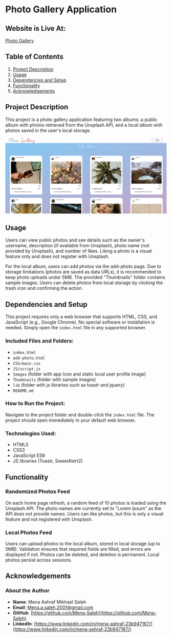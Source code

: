 # Photo Gallery Application

## Website is Live At:

[Photo Gallery](https://mena-saleh.github.io/Photo-Gallery/)

## Table of Contents

1. [Project Description](#project-description)
2. [Usage](#usage)
3. [Dependencies and Setup](#dependencies-and-setup)
4. [Functionality](#functionality)
5. [Acknowledgements](#acknowledgements)

## Project Description

This project is a photo gallery application featuring two albums: a public album with photos retrieved from the Unsplash API, and a local album with photos saved in the user's local storage.

<p align="center">
    <img src="Screenshots/1.png" alt="App Screenshot">
</p>

## Usage

Users can view public photos and see details such as the owner's username, description (if available from Unsplash), photo name (not provided by Unsplash), and number of likes. Liking a photo is a visual feature only and does not register with Unsplash.

For the local album, users can add photos via the add-photo page. Due to storage limitations (photos are saved as data URLs), it is recommended to keep photo uploads under 5MB. The provided "Thumbnails" folder contains sample images. Users can delete photos from local storage by clicking the trash icon and confirming the action.

## Dependencies and Setup

This project requires only a web browser that supports HTML, CSS, and JavaScript (e.g., Google Chrome). No special software or installation is needed. Simply open the `index.html` file in any supported browser.

### Included Files and Folders:

- `index.html`
- `add-photo.html`
- `CSS/main.css`
- `JS/script.js`
- `Images` (folder with app Icon and static local user profile image)
- `Thumbnails` (folder with sample images)
- `lib` (folder with js libraries such as toastr and jquery)
- `README.md`

### How to Run the Project:

Navigate to the project folder and double-click the `index.html` file. The project should open immediately in your default web browser.

### Technologies Used:

- HTML5
- CSS3
- JavaScript ES6
- JS libraries (Toastr, SweetAlert2)

## Functionality

### Randomized Photos Feed

On each home page refresh, a random feed of 10 photos is loaded using the Unsplash API. The photo names are currently set to "Lorem Ipsum" as the API does not provide names. Users can like photos, but this is only a visual feature and not registered with Unsplash.

### Local Photos Feed

Users can upload photos to the local album, stored in local storage (up to 5MB). Validation ensures that required fields are filled, and errors are displayed if not. Photos can be deleted, and deletion is permanent. Local photos persist across sessions.

## Acknowledgements

### About the Author

- **Name**: Mena Ashraf Mikhael Saleh
- **Email**: [Mena.a.saleh.2001@gmail.com](mailto:Mena.a.saleh.2001@gmail.com)
- **GitHub**: [https://github.com/Mena-Saleh](https://github.com/Mena-Saleh)
- **LinkedIn**: [https://www.linkedin.com/in/mena-ashraf-23b947167/](https://www.linkedin.com/in/mena-ashraf-23b947167/)
